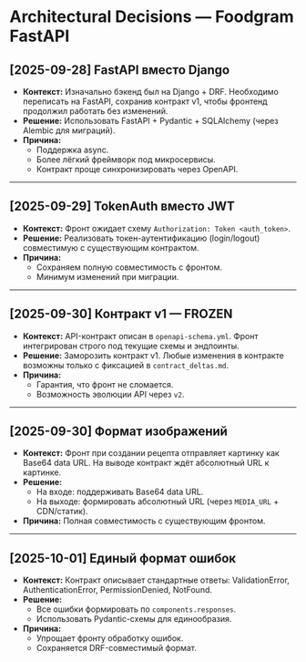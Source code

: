 # Architectural Decisions — Foodgram FastAPI

## [2025-09-28] FastAPI вместо Django
- **Контекст:** Изначально бэкенд был на Django + DRF. Необходимо переписать на FastAPI, сохранив контракт v1, чтобы фронтенд продолжил работать без изменений.
- **Решение:** Использовать FastAPI + Pydantic + SQLAlchemy (через Alembic для миграций).
- **Причина:** 
  - Поддержка async.
  - Более лёгкий фреймворк под микросервисы.
  - Контракт проще синхронизировать через OpenAPI.

---

## [2025-09-29] TokenAuth вместо JWT
- **Контекст:** Фронт ожидает схему `Authorization: Token <auth_token>`.
- **Решение:** Реализовать токен-аутентификацию (login/logout) совместимую с существующим контрактом.
- **Причина:** 
  - Сохраняем полную совместимость с фронтом.
  - Минимум изменений при миграции.

---

## [2025-09-30] Контракт v1 — FROZEN
- **Контекст:** API-контракт описан в `openapi-schema.yml`. Фронт интегрирован строго под текущие схемы и эндпоинты.
- **Решение:** Заморозить контракт v1. Любые изменения в контракте возможны только с фиксацией в `contract_deltas.md`.
- **Причина:** 
  - Гарантия, что фронт не сломается.
  - Возможность эволюции API через `v2`.

---

## [2025-09-30] Формат изображений
- **Контекст:** Фронт при создании рецепта отправляет картинку как Base64 data URL. На выводе контракт ждёт абсолютный URL к картинке.
- **Решение:** 
  - На входе: поддерживать Base64 data URL.
  - На выходе: формировать абсолютный URL (через `MEDIA_URL` + CDN/статик).
- **Причина:** Полная совместимость с существующим фронтом.

---

## [2025-10-01] Единый формат ошибок
- **Контекст:** Контракт описывает стандартные ответы: ValidationError, AuthenticationError, PermissionDenied, NotFound.
- **Решение:** 
  - Все ошибки формировать по `components.responses`.
  - Использовать Pydantic-схемы для единообразия.
- **Причина:** 
  - Упрощает фронту обработку ошибок.
  - Сохраняется DRF-совместимый формат.
